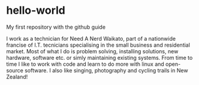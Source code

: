 # hello-world
My first repository with the github guide

I work as a technician for Need A Nerd Waikato, part of a nationwide francise of I.T. tecnicians specialising in the small business and residential market.  Most of what I do is problem solving, installing solutions, new hardware, software etc. or simly maintaining existing systems.
From time to time I like to work with code and learn to do more with linux and open-source software.
I also like singing, photography and cycling trails in New Zealand!
